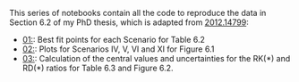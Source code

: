 This series of notebooks contain all the code to reproduce the data in Section 6.2 of my PhD thesis, which is adapted from [2012.14799](https://arxiv.org/abs/2012.14799):

* [01:](https://github.com/Jorge-Alda/SMEFT19/blob/master/jupyter/PaperSMEFT/01_Fits.ipynb): Best fit points for each Scenario for Table 6.2
* [02:](https://github.com/Jorge-Alda/SMEFT19/blob/master/jupyter/PaperSMEFT/02_LikelihoodPlots.ipynb): Plots for Scenarios IV, V, VI and XI for Figure 6.1
* [03:](https://github.com/Jorge-Alda/SMEFT19/blob/master/jupyter/PaperSMEFT/03_RKRD.ipynb): Calculation of the central values and uncertainties for the RK(\*) and RD(\*) ratios for Table 6.3 and Figure 6.2.
